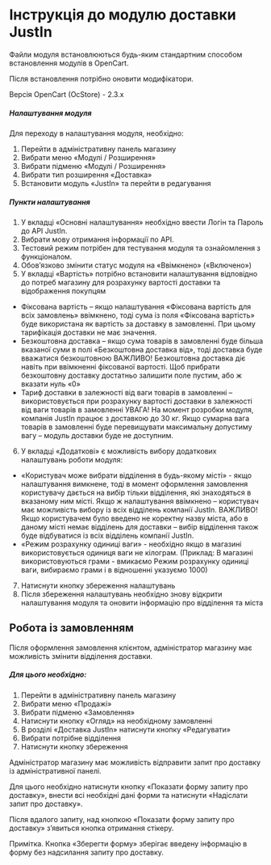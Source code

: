 # Інструкція до модулю доставки JustIn

Файли модуля встановлюються будь-яким стандартним способом встановлення модулів в OpenCart.

Після встановлення потрібно оновити модифікатори.

Версія OpenCart (OcStore) - 2.3.х


##### Налаштування модуля

Для переходу в налаштування модуля, необхідно:
1.	Перейти в адміністративну панель магазину
2.	Вибрати меню «Модулі / Розширення»
3.	Вибрати підменю «Модулі / Розширення»
4.	Вибрати тип розширення «Доставка»
5.	Встановити модуль «JustIn» та перейти в редагування

##### Пункти налаштування
1.	У вкладці «Основні налаштування» необхідно ввести Логін та Пароль до API JustIn.
2.	Вибрати мову отримання інформації по API.
3.	Тестовий режим потрібен для тестування модуля та ознайомлення з функціоналом.
4.	Обов’язково змінити статус модуля на «Ввімкнено» («Включено»)
5.	У вкладці «Вартість» потрібно встановити налаштування відповідно до потреб магазину для розрахунку вартості доставки та відображення покупцям
-	Фіксована вартість – якщо налаштування «Фіксована вартість для всіх замовлень» ввімкнено, тоді сума із поля «Фіксована вартість» буде використана як вартість за доставку в замовленні. При цьому тарифікація доставки не має значення.
-	Безкоштовна доставка – якщо сума товарів в замовленні буде більша вказаної суми в полі «Безкоштовна доставка від», тоді доставка буде вважатися безкоштовною
ВАЖЛИВО! Безкоштовна доставка діє навіть при ввімкненні фіксованої вартості. Щоб прибрати безкоштовну доставку достатньо залишити поле пустим, або ж вказати нуль «0»
-	Тариф доставки в залежності від ваги товарів в замовленні – використовується при розрахунку вартості доставки в залежності від ваги товарів в замовленні
УВАГА! На момент розробки модуля, компанія JustIn працює з доставкою до 30 кг. Якщо сумарна вага товарів в замовленні буде перевищувати максимальну допустиму вагу – модуль доставки буде не доступним.
6.	У вкладці «Додаткові» є можливість вибору додаткових налаштувань роботи модуля:
-	«Користувач може вибрати відділення в будь-якому місті» - якщо налаштування вимкнене, тоді в момент оформлення замовлення користувачу дається на вибір тільки відділення, які знаходяться в вказаному ним місті. Якщо ж налаштування ввімкнено – користувач має можливість вибору із всіх відділень компанії JustIn.
ВАЖЛИВО! Якщо користувачем було введено не коректну назву міста, або в даному місті немає відділень для доставки – вибір відділення також буде відбуватися із всіх відділень компанії JustIn.
-	«Режим розрахунку одиниці ваги» - необхідно якщо в магазині використовується одиниця ваги не кілограм. (Приклад: В магазині використовуються грами - вмикаємо Режим розрахунку одиниці ваги, вибираємо грами і в відношенні указуємо 1000)
7.	Натиснути кнопку збереження налаштувань
8.	Після збереження налаштувань необхідно знову відкрити налаштування модуля та оновити інформацію про відділення та міста

## Робота із замовленням

Після оформлення замовлення клієнтом, адміністратор магазину має можливість змінити відділення доставки.
##### Для цього необхідно:
1.	Перейти в адміністративну панель магазину
2.	Вибрати меню «Продажі»
3.	Вибрати підменю «Замовлення»
4.	Натиснути кнопку «Огляд» на необхідному замовленні
5.	В розділі «Доставка JustIn» натиснути кнопку «Редагувати»
6.	Вибрати потрібне відділення
7.	Натиснути кнопку збереження


Адміністратор магазину має можливість відправити запит про доставку із адміністративної панелі.

Для цього необхідно натиснути кнопку «Показати форму запиту про доставку», внести всі необхідні дані форми та натиснути «Надіслати запит про доставку».

Після вдалого запиту, над кнопкою «Показати форму запиту про доставку» з’явиться кнопка отримання стікеру.

Примітка. Кнопка «Зберегти форму» зберігає введену інформацію в форму без надсилання запиту про доставку.

